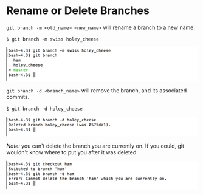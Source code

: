 # Rename or Delete Branches

`git branch -m <old_name> <new_name>` will rename a branch to a new name.

```
$ git branch -m swiss holey_cheese
```

![git branch -m swiss holey_cheese](./images/git-branch-holey_cheese.png)

`git branch -d <branch_name>` will remove the branch, and its associated commits.

```
$ git branch -d holey_cheese
```

![git branch -d holey_cheese](./images/git-branch-d-holey_cheese.png)

_Note:_ you can't delete the branch you are currently on.  If you could, git wouldn't know where to put you after it was deleted.

![git branch delete warning](./images/git-branch-delete-warning.png)

